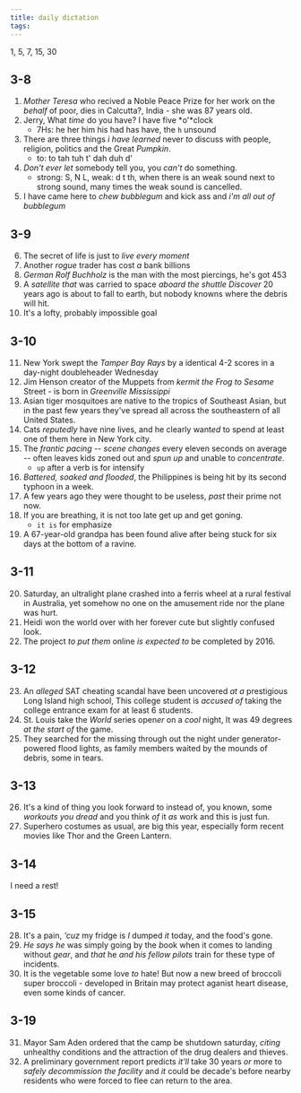 ```yaml
---
title: daily dictation
tags:
---
```


1, 5, 7, 15, 30
## 3-8
1. *Mother Teresa* who recived a Noble Peace Prize for her work on the *behalf* of poor, dies in Calcutta?, India - she was 87 years old.
2. Jerry, What *time* do you have? I have five *o'*clock
    - 7Hs: he her him his had has have, the `h` unsound
3. There are three things *i have learned* never *to* discuss with people, religion, politics and the Great *Pumpkin*.
    - to: to tah tuh t' dah duh d'
4. *Don't ever let* somebody tell you, you *can't* do something.
    - strong: S, N L, weak: d t th, when there is an weak sound next to strong sound, many times the weak sound is cancelled.
5. I have came here to *chew bubblegum* and kick ass and *i'm all out of bubblegum*

## 3-9
6. The secret of life is just to *live every moment*
7. Another *rogue* trader has cost *a* bank billions
8. *German Rolf Buchholz* is the man with the most piercings, he's got 453
9. A *satellite that* was carried to space *aboard the shuttle Discover* 20 years ago is about to fall to earth, but nobody knowns where the debris will hit.
10. It's a lofty, probably impossible goal

## 3-10
11. New York swept the *Tamper Bay Rays* by a identical 4-2 scores in a day-night doubleheader Wednesday
12. Jim Henson creator of the Muppets from *kermit the Frog to Sesame* Street - is born in *Greenville Mississippi*
13. Asian tiger mosquitoes are native to the tropics of Southeast Asian, but in the past few years they've spread all across the southeastern of all United States.
14. Cats *reputedly* have nine lives, and he clearly want*ed* to spend at least one of them here in New York city.
15. The *frantic pacing  -- scene changes* every eleven seconds on average -- often leaves kids zoned out and *spun up* and unable to *concentrate*.
    - `up` after a verb is for intensify
16. *Battered, soaked and flooded*, the Philippines is being hit by its second typhoon in a week.
17. A few years ago they were thought to be useless, *past* their prime not now.
18. If you are breathing, it is not too late get up and get goning.
    - `it is` for emphasize 
19. A 67-year-old grandpa has been found alive after being stuck for six days at the bottom of a ravine.

## 3-11
20. Saturday, an ultralight plane crashed into a ferris wheel at a rural festival in Australia, yet somehow no one on the amusement ride nor the plane was hurt.
21. Heidi won the world over with her forever cute but slightly confused look.
22. The project *to put them* online *is expected to* be completed by 2016.

## 3-12
23. An *alleged* SAT cheating scandal have been uncovered *at a* prestigious Long Island high school, This college student is *accused of* taking the college entrance exam for at least 6 students.
24. St. Louis take the *World* series open*er* on a *cool* night, It was 49 degrees *at the start of* the game.
25. They searched for the missing through out the night under generator-powered flood lights, as family members waited by the mounds of debris, some in tears.

## 3-13
26. It's a kind of thing you look forward to instead of, you known, some *workouts you dread* and you think *of* it *as* work and this is just fun.
27. Superhero costumes as usual, are big this year, especially form recent movies like Thor and the Green Lantern. 

## 3-14 
I need a rest!

## 3-15
28. It's a pain, *'cuz* my fridge is *I* dumped *it* today, and the food's gone.
29. *He says he* was simply going by the *b*ook when it comes to landing without *gear*, and *that* he *and his fellow pilots* train for these type of incidents.
30. It is the vegetable some love *to* hate! But now a new breed of broccoli super broccoli - developed in Britain may protect aganist heart disease, even some kinds of cancer.

## 3-19
31. Mayor Sam Aden ordered that the camp be shutdown saturday, *citing* unhealthy conditions and the attraction of the drug dealers and thieves.
32. A preliminary government report predicts *it'll* take 30 years *or* more to *safely decommission the facility* and *it* could be decade's before nearby residents who were forced to flee can return to the area.